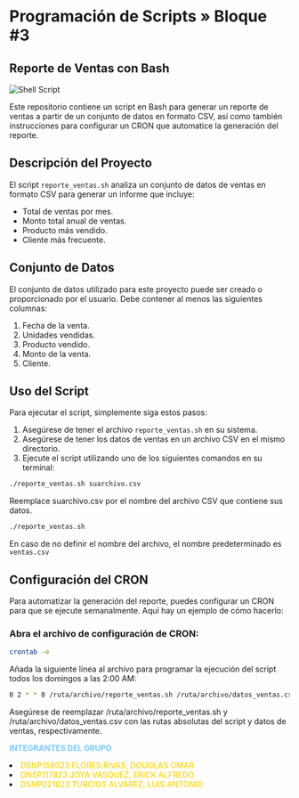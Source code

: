 # Programación de Scripts » Bloque #3
## Reporte de Ventas con Bash
![Shell Script](https://img.shields.io/badge/shell_script-%23121011.svg?style=for-the-badge&logo=gnu-bash&logoColor=white)

Este repositorio contiene un script en Bash para generar un reporte de ventas a partir de un conjunto de datos en formato CSV, así como también instrucciones para configurar un CRON que automatice la generación del reporte.

## Descripción del Proyecto

El script `reporte_ventas.sh` analiza un conjunto de datos de ventas en formato CSV para generar un informe que incluye:

- Total de ventas por mes.
- Monto total anual de ventas.
- Producto más vendido.
- Cliente más frecuente.

## Conjunto de Datos

El conjunto de datos utilizado para este proyecto puede ser creado o proporcionado por el usuario. Debe contener al menos las siguientes columnas:

1. Fecha de la venta.
2. Unidades vendidas.
3. Producto vendido.
4. Monto de la venta.
5. Cliente.

## Uso del Script

Para ejecutar el script, simplemente siga estos pasos:

1. Asegúrese de tener el archivo `reporte_ventas.sh` en su sistema.
2. Asegúrese de tener los datos de ventas en un archivo CSV en el mismo directorio.
3. Ejecute el script utilizando uno de los siguientes comandos en su terminal:

```bash
./reporte_ventas.sh suarchivo.csv
```
Reemplace suarchivo.csv por el nombre del archivo CSV que contiene sus datos.

```bash
./reporte_ventas.sh
```
En caso de no definir el nombre del archivo, el nombre predeterminado es `ventas.csv`

## Configuración del CRON

Para automatizar la generación del reporte, puedes configurar un CRON para que se ejecute semanalmente. Aquí hay un ejemplo de cómo hacerlo:

### Abra el archivo de configuración de CRON:

```bash
crontab -e
```
Añada la siguiente línea al archivo para programar la ejecución del script todos los domingos a las 2:00 AM:

```bash
0 2 * * 0 /ruta/archivo/reporte_ventas.sh /ruta/archivo/datos_ventas.csv
```

Asegúrese de reemplazar /ruta/archivo/reporte_ventas.sh y /ruta/archivo/datos_ventas.csv con las rutas absolutas del script y datos de ventas, respectivamente.


<span style="color:lightskyblue;font-weight: 800;">INTEGRANTES DEL GRUPO</span></br>
<li><span style="color:gold;font-weight: 500;">DSNP158023 FLORES RIVAS, DOUGLAS OMAR</span></li>
<li><span style="color:gold;font-weight: 500;">DNSP117823 JOYA VASQUEZ, ERICK ALFREDO</span></li>
<li><span style="color:gold;font-weight: 500;">DSNP021823 TURCIOS ALVAREZ, LUIS ANTONIO</span></li>
